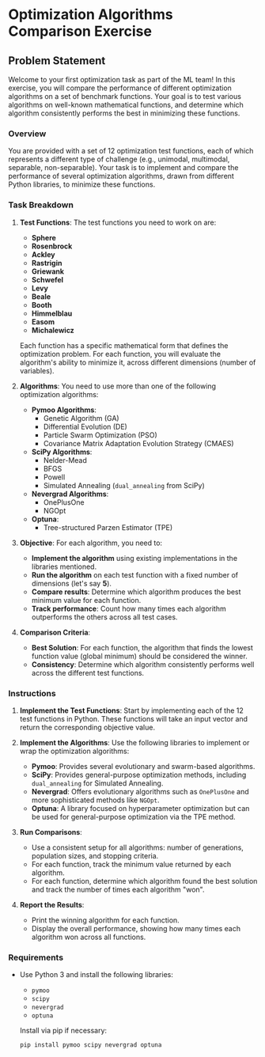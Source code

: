 # Optimization Algorithms Comparison Exercise

## Problem Statement

Welcome to your first optimization task as part of the ML team! In this exercise, you will compare the performance of different optimization algorithms on a set of benchmark functions. Your goal is to test various algorithms on well-known mathematical functions, and determine which algorithm consistently performs the best in minimizing these functions.

### Overview

You are provided with a set of 12 optimization test functions, each of which represents a different type of challenge (e.g., unimodal, multimodal, separable, non-separable). Your task is to implement and compare the performance of several optimization algorithms, drawn from different Python libraries, to minimize these functions.

### Task Breakdown

1. **Test Functions**: The test functions you need to work on are:
   - **Sphere**
   - **Rosenbrock**
   - **Ackley**
   - **Rastrigin**
   - **Griewank**
   - **Schwefel**
   - **Levy**
   - **Beale**
   - **Booth**
   - **Himmelblau**
   - **Easom**
   - **Michalewicz**

   Each function has a specific mathematical form that defines the optimization problem. For each function, you will evaluate the algorithm's ability to minimize it, across different dimensions (number of variables).

2. **Algorithms**: You need to use more than one of the following optimization algorithms:
   - **Pymoo Algorithms**:
     - Genetic Algorithm (GA)
     - Differential Evolution (DE)
     - Particle Swarm Optimization (PSO)
     - Covariance Matrix Adaptation Evolution Strategy (CMAES)
   - **SciPy Algorithms**:
     - Nelder-Mead
     - BFGS
     - Powell
     - Simulated Annealing (`dual_annealing` from SciPy)
   - **Nevergrad Algorithms**:
     - OnePlusOne
     - NGOpt
   - **Optuna**:
     - Tree-structured Parzen Estimator (TPE)

3. **Objective**: For each algorithm, you need to:
   - **Implement the algorithm** using existing implementations in the libraries mentioned.
   - **Run the algorithm** on each test function with a fixed number of dimensions (let's say **5**).
   - **Compare results**: Determine which algorithm produces the best minimum value for each function.
   - **Track performance**: Count how many times each algorithm outperforms the others across all test cases.

4. **Comparison Criteria**:
   - **Best Solution**: For each function, the algorithm that finds the lowest function value (global minimum) should be considered the winner.
   - **Consistency**: Determine which algorithm consistently performs well across the different test functions.

### Instructions

1. **Implement the Test Functions**: Start by implementing each of the 12 test functions in Python. These functions will take an input vector and return the corresponding objective value.

2. **Implement the Algorithms**: Use the following libraries to implement or wrap the optimization algorithms:
   - **Pymoo**: Provides several evolutionary and swarm-based algorithms.
   - **SciPy**: Provides general-purpose optimization methods, including `dual_annealing` for Simulated Annealing.
   - **Nevergrad**: Offers evolutionary algorithms such as `OnePlusOne` and more sophisticated methods like `NGOpt`.
   - **Optuna**: A library focused on hyperparameter optimization but can be used for general-purpose optimization via the TPE method.

3. **Run Comparisons**:
   - Use a consistent setup for all algorithms: number of generations, population sizes, and stopping criteria.
   - For each function, track the minimum value returned by each algorithm.
   - For each function, determine which algorithm found the best solution and track the number of times each algorithm "won".

4. **Report the Results**:
   - Print the winning algorithm for each function.
   - Display the overall performance, showing how many times each algorithm won across all functions.

### Requirements

- Use Python 3 and install the following libraries:
  - `pymoo`
  - `scipy`
  - `nevergrad`
  - `optuna`
  
  Install via pip if necessary:
  ```bash
  pip install pymoo scipy nevergrad optuna
